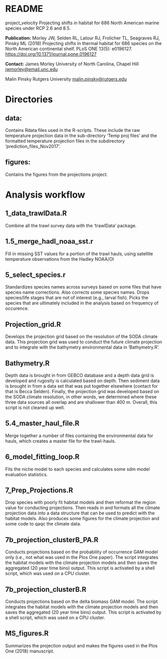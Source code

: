 README
================

project\_velocity Projecting shifts in habitat for 686 North American
marine species under RCP 2.6 and 8.5.

**Publication:** Morley JW, Selden RL, Latour RJ, Frolicher TL,
Seagraves RJ, Pinsky ML (2018) Projecting shifts in thermal habitat for
686 species on the North American continental shelf. PLoS ONE 13(5):
e0196127. <https://doi.org/10.1371/journal.pone.0196127>

**Contact:** James Morley University of North Carolina, Chapel Hill
<jwmorley@email.unc.edu>

Malin Pinsky Rutgers University <malin.pinsky@rutgers.edu>

# Directories

## data:

Contains Rdata files used in the R-scripts. These include the raw
temperature projection data in the sub-directory ‘Temp proj files’ and
the formatted temperature projection files in the subdirectory
‘prediction\_files\_Nov2017’.

## figures:

Contains the figures from the projections project.

# Analysis workflow

## 1\_data\_trawlData.R

Combine all the trawl survey data with the
‘trawlData’ package. 

## 1.5\_merge\_hadl\_noaa\_sst.r

Fill in missing SST values for a portion of the trawl hauls, using
satellite temperature observations from the Hadley NOAA/OI

## 5\_select\_species.r

Standardizes species names across surveys based on some files that have
species name corrections. Also corrects some species names. Drops
species/life stages that are not of interest (e.g., larval fish). Picks
the species that are ultimately included in the analysis based on
frequency of occurence.

## Projection\_grid.R

Develops the projection grid based on the resolution of the SODA climate
data. This projection grid was used to conduct the future climate
projection and to integrate with the bathymetry environmental data in
‘Bathymetry.R’.

## Bathymetry.R

Depth data is brought in from GEBCO database and a depth data grid is
developed and rugosity is calculated based on depth. Then sediment data
is brought in from a data set that was put together elsewhere (contact
for that is Becca Selden). Finally, the projection grid was developed
based on the SODA climate resolution, in other words, we determined
where these three data sources all overlap and are shallower than 400 m.
Overall, this script is not cleaned up well.

## 5.4\_master\_haul\_file.R

Merge together a number of files containing the environmental data for
hauls, which creates a master file for the trawl-hauls.

## 6\_model\_fitting\_loop.R

Fits the niche model to each species and calculates some sdm model
evaluation statistics.

## 7\_Prep\_Projections.R

Drop species with poorly fit habitat models and then reformat the region
value for conducting projections. Then reads in and formats all the
climate projection data into a data structure that can be used to
predict with the habitat models. Also produces some figures for the
climate projection and some code to qaqc the climate data.

## 7b\_projection\_clusterB\_PA.R

Conducts projections based on the probability of occurrence GAM model
only (i.e., not what was used in the Plos One paper). The script
integrates the habitat models with the climate projection models and
then saves the aggregated (20 year time bins) output. This script is
activated by a shell script, which was used on a CPU cluster.

## 7b\_projection\_clusterB.R

Conducts projections based on the delta biomass GAM model. The script
integrates the habitat models with the climate projection models and
then saves the aggregated (20 year time bins) output. This script is
activated by a shell script, which was used on a CPU cluster.

## MS\_figures.R

Summarizes the projection output and makes the figures used in the Plos
One (2018) manuscript.
